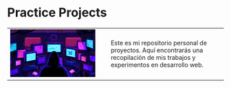 # Practice Projects

<div align=center>
  <table>
    <tr>
      <td><img src="./extras/hacker.gif" alt="me" width="90%"></td>
      <td>Este es mi repositorio personal de proyectos. Aquí encontrarás una recopilación de mis trabajos y experimentos en desarrollo web.</td>
    </tr>
  </table>
</div>

<div align=justify>
